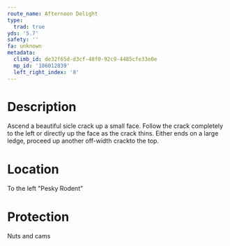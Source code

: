```yaml
---
route_name: Afternoon Delight
type:
  trad: true
yds: '5.7'
safety: ''
fa: unknown
metadata:
  climb_id: de32f65d-d3cf-48f0-92c9-4485cfe33e0e
  mp_id: '106012839'
  left_right_index: '8'
---
```

# Description
Ascend a beautiful sicle crack up a small face. Follow the crack completely to the left or directly up the face as the crack thins. Either ends on a large ledge, proceed up another off-width crackto the top.

# Location
To the left "Pesky Rodent"

# Protection
Nuts and cams
